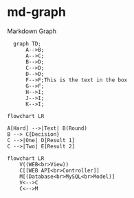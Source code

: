# md-graph
Markdown Graph

```mermaid
  graph TD;
      A-->B;
      A-->C;
      B-->D;
      C-->D;
      D-->D;
      F-->F;This is the text in the box
      G-->F;
      H-->I;
      J-->I;
      K-->I;
```

```mermaid
flowchart LR

A[Hard] -->|Text| B(Round)
B --> C{Decision}
C -->|One| D[Result 1]
C -->|Two| E[Result 2]
```

```mermaid
flowchart LR
    V((WEB<br>View))
    C[[WEB API<br>Controller]]
    M[(Database<br>MySQL<br>Model)]
    V<-->C
    C<-->M
```
